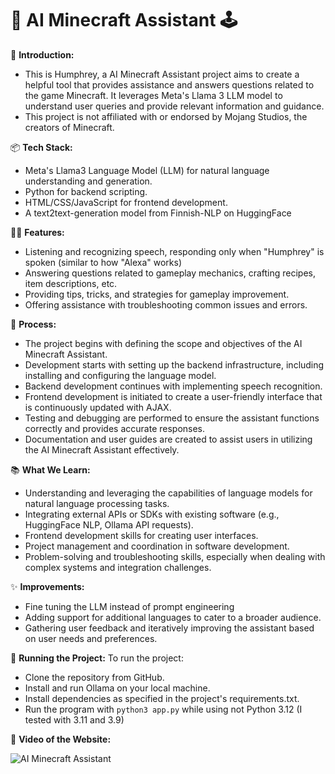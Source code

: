 # 🤖 AI Minecraft Assistant 🕹️

👋 **Introduction:**
- This is Humphrey, a AI Minecraft Assistant project aims to create a helpful tool that provides assistance and answers questions related to the game Minecraft. It leverages Meta's Llama 3 LLM model to understand user queries and provide relevant information and guidance.
- This project is not affiliated with or endorsed by Mojang Studios, the creators of Minecraft.

📦 **Tech Stack:**
- Meta's Llama3 Language Model (LLM) for natural language understanding and generation.
- Python for backend scripting.
- HTML/CSS/JavaScript for frontend development.
- A text2text-generation model from Finnish-NLP on HuggingFace

👨‍💻 **Features:**
- Listening and recognizing speech, responding only when "Humphrey" is spoken (similar to how "Alexa" works)
- Answering questions related to gameplay mechanics, crafting recipes, item descriptions, etc.
- Providing tips, tricks, and strategies for gameplay improvement.
- Offering assistance with troubleshooting common issues and errors.

💭 **Process:**
- The project begins with defining the scope and objectives of the AI Minecraft Assistant.
- Development starts with setting up the backend infrastructure, including installing and configuring the language model.
- Backend development continues with implementing speech recognition.
- Frontend development is initiated to create a user-friendly interface that is continuously updated with AJAX.
- Testing and debugging are performed to ensure the assistant functions correctly and provides accurate responses.
- Documentation and user guides are created to assist users in utilizing the AI Minecraft Assistant effectively.

📚 **What We Learn:**
- Understanding and leveraging the capabilities of language models for natural language processing tasks.
- Integrating external APIs or SDKs with existing software (e.g., HuggingFace NLP, Ollama API requests).
- Frontend development skills for creating user interfaces.
- Project management and coordination in software development.
- Problem-solving and troubleshooting skills, especially when dealing with complex systems and integration challenges.

✨ **Improvements:**
- Fine tuning the LLM instead of prompt engineering
- Adding support for additional languages to cater to a broader audience.
- Gathering user feedback and iteratively improving the assistant based on user needs and preferences.

🚦 **Running the Project:**
To run the project:
- Clone the repository from GitHub.
- Install and run Ollama on your local machine.
- Install dependencies as specified in the project's requirements.txt.
- Run the program with <code>python3 app.py</code> while using not Python 3.12 (I tested with 3.11 and 3.9)

📸 **Video of the Website:**

![AI Minecraft Assistant](https://github.com/connor-jason/Minecraft-AI-Assistant/assets/99488409/736c8cae-263e-4980-aeed-1e744dad4cc4)
